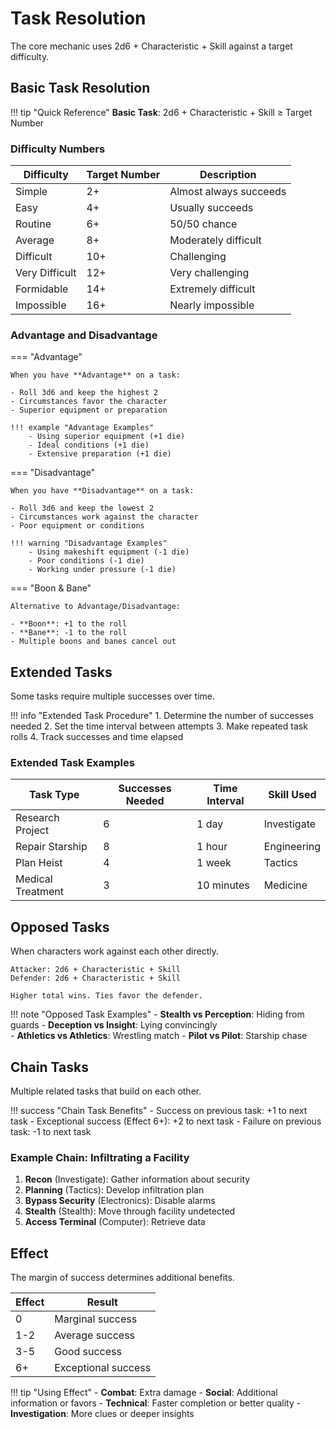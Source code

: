 # Task Resolution

The core mechanic uses 2d6 + Characteristic + Skill against a target difficulty.

## Basic Task Resolution

!!! tip "Quick Reference"
    **Basic Task**: 2d6 + Characteristic + Skill ≥ Target Number

### Difficulty Numbers

| Difficulty | Target Number | Description |
|------------|---------------|-------------|
| Simple     | 2+           | Almost always succeeds |
| Easy       | 4+           | Usually succeeds |
| Routine    | 6+           | 50/50 chance |
| Average    | 8+           | Moderately difficult |
| Difficult  | 10+          | Challenging |
| Very Difficult | 12+      | Very challenging |
| Formidable | 14+          | Extremely difficult |
| Impossible | 16+          | Nearly impossible |

### Advantage and Disadvantage

=== "Advantage"

    When you have **Advantage** on a task:
    
    - Roll 3d6 and keep the highest 2
    - Circumstances favor the character
    - Superior equipment or preparation
    
    !!! example "Advantage Examples"
        - Using superior equipment (+1 die)
        - Ideal conditions (+1 die)
        - Extensive preparation (+1 die)

=== "Disadvantage"

    When you have **Disadvantage** on a task:
    
    - Roll 3d6 and keep the lowest 2
    - Circumstances work against the character
    - Poor equipment or conditions
    
    !!! warning "Disadvantage Examples"
        - Using makeshift equipment (-1 die)
        - Poor conditions (-1 die)
        - Working under pressure (-1 die)

=== "Boon & Bane"

    Alternative to Advantage/Disadvantage:
    
    - **Boon**: +1 to the roll
    - **Bane**: -1 to the roll
    - Multiple boons and banes cancel out

## Extended Tasks

Some tasks require multiple successes over time.

!!! info "Extended Task Procedure"
    1. Determine the number of successes needed
    2. Set the time interval between attempts
    3. Make repeated task rolls
    4. Track successes and time elapsed

### Extended Task Examples

| Task Type | Successes Needed | Time Interval | Skill Used |
|-----------|------------------|---------------|------------|
| Research Project | 6 | 1 day | Investigate |
| Repair Starship | 8 | 1 hour | Engineering |
| Plan Heist | 4 | 1 week | Tactics |
| Medical Treatment | 3 | 10 minutes | Medicine |

## Opposed Tasks

When characters work against each other directly.

```
Attacker: 2d6 + Characteristic + Skill
Defender: 2d6 + Characteristic + Skill

Higher total wins. Ties favor the defender.
```

!!! note "Opposed Task Examples"
    - **Stealth vs Perception**: Hiding from guards
    - **Deception vs Insight**: Lying convincingly  
    - **Athletics vs Athletics**: Wrestling match
    - **Pilot vs Pilot**: Starship chase

## Chain Tasks

Multiple related tasks that build on each other.

!!! success "Chain Task Benefits"
    - Success on previous task: +1 to next task
    - Exceptional success (Effect 6+): +2 to next task
    - Failure on previous task: -1 to next task

### Example Chain: Infiltrating a Facility

1. **Recon** (Investigate): Gather information about security
2. **Planning** (Tactics): Develop infiltration plan  
3. **Bypass Security** (Electronics): Disable alarms
4. **Stealth** (Stealth): Move through facility undetected
5. **Access Terminal** (Computer): Retrieve data

## Effect

The margin of success determines additional benefits.

| Effect | Result |
|--------|--------|
| 0      | Marginal success |
| 1-2    | Average success |
| 3-5    | Good success |
| 6+     | Exceptional success |

!!! tip "Using Effect"
    - **Combat**: Extra damage
    - **Social**: Additional information or favors
    - **Technical**: Faster completion or better quality
    - **Investigation**: More clues or deeper insights